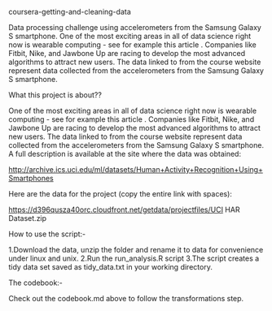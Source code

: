 coursera-getting-and-cleaning-data

Data processing challenge using accelerometers from the Samsung Galaxy S smartphone. One of the most exciting areas in all of data science right now is wearable computing - see for example this article . Companies like Fitbit, Nike, and Jawbone Up are racing to develop the most advanced algorithms to attract new users. The data linked to from the course website represent data collected from the accelerometers from the Samsung Galaxy S smartphone.

What this project is about??

One of the most exciting areas in all of data science right now is wearable computing - see for example this article . Companies like Fitbit, Nike, and Jawbone Up are racing to develop the most advanced algorithms to attract new users. The data linked to from the course website represent data collected from the accelerometers from the Samsung Galaxy S smartphone. A full description is available at the site where the data was obtained:

http://archive.ics.uci.edu/ml/datasets/Human+Activity+Recognition+Using+Smartphones

Here are the data for the project (copy the entire link with spaces):

https://d396qusza40orc.cloudfront.net/getdata/projectfiles/UCI HAR Dataset.zip

How to use the script:-

1.Download the data, unzip the folder and rename it to data for convenience under linux and unix.
2.Run the run_analysis.R script
3.The script creates a tidy data set saved as tidy_data.txt in your working directory.

The codebook:-

Check out the codebook.md above to follow the transformations step.
